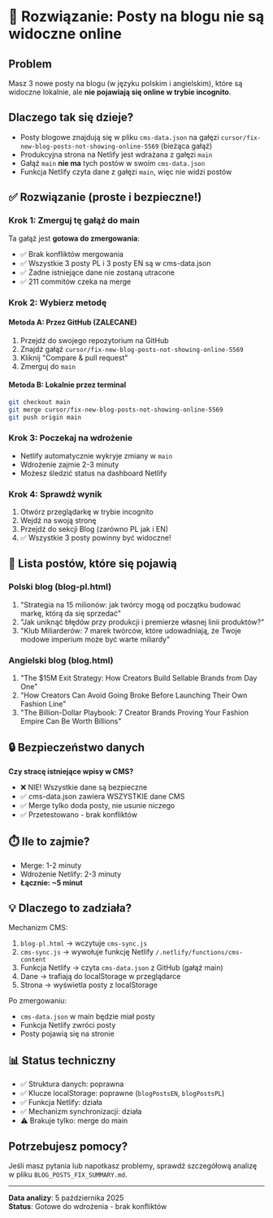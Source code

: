 # 🎯 Rozwiązanie: Posty na blogu nie są widoczne online

## Problem
Masz 3 nowe posty na blogu (w języku polskim i angielskim), które są widoczne lokalnie, ale **nie pojawiają się online w trybie incognito**.

## Dlaczego tak się dzieje?
- Posty blogowe znajdują się w pliku `cms-data.json` na gałęzi `cursor/fix-new-blog-posts-not-showing-online-5569` (bieżąca gałąź)
- Produkcyjna strona na Netlify jest wdrażana z gałęzi `main`
- Gałąź `main` **nie ma** tych postów w swoim `cms-data.json`
- Funkcja Netlify czyta dane z gałęzi `main`, więc nie widzi postów

## ✅ Rozwiązanie (proste i bezpieczne!)

### Krok 1: Zmerguj tę gałąź do main

Ta gałąź jest **gotowa do zmergowania**:
- ✅ Brak konfliktów mergowania
- ✅ Wszystkie 3 posty PL i 3 posty EN są w cms-data.json
- ✅ Żadne istniejące dane nie zostaną utracone
- ✅ 211 commitów czeka na merge

### Krok 2: Wybierz metodę

#### Metoda A: Przez GitHub (ZALECANE)
1. Przejdź do swojego repozytorium na GitHub
2. Znajdź gałąź `cursor/fix-new-blog-posts-not-showing-online-5569`
3. Kliknij "Compare & pull request"
4. Zmerguj do `main`

#### Metoda B: Lokalnie przez terminal
```bash
git checkout main
git merge cursor/fix-new-blog-posts-not-showing-online-5569
git push origin main
```

### Krok 3: Poczekaj na wdrożenie
- Netlify automatycznie wykryje zmiany w `main`
- Wdrożenie zajmie 2-3 minuty
- Możesz śledzić status na dashboard Netlify

### Krok 4: Sprawdź wynik
1. Otwórz przeglądarkę w trybie incognito
2. Wejdź na swoją stronę
3. Przejdź do sekcji Blog (zarówno PL jak i EN)
4. ✅ Wszystkie 3 posty powinny być widoczne!

## 📝 Lista postów, które się pojawią

### Polski blog (blog-pl.html)
1. "Strategia na 15 milionów: jak twórcy mogą od początku budować markę, którą da się sprzedać"
2. "Jak uniknąć błędów przy produkcji i premierze własnej linii produktów?"
3. "Klub Miliarderów: 7 marek twórców, które udowadniają, że Twoje modowe imperium może być warte miliardy"

### Angielski blog (blog.html)
1. "The $15M Exit Strategy: How Creators Build Sellable Brands from Day One"
2. "How Creators Can Avoid Going Broke Before Launching Their Own Fashion Line"
3. "The Billion-Dollar Playbook: 7 Creator Brands Proving Your Fashion Empire Can Be Worth Billions"

## 🔒 Bezpieczeństwo danych

**Czy stracę istniejące wpisy w CMS?**
- ❌ NIE! Wszystkie dane są bezpieczne
- ✅ cms-data.json zawiera WSZYSTKIE dane CMS
- ✅ Merge tylko doda posty, nie usunie niczego
- ✅ Przetestowano - brak konfliktów

## ⏱️ Ile to zajmie?
- Merge: 1-2 minuty
- Wdrożenie Netlify: 2-3 minuty
- **Łącznie: ~5 minut**

## 💡 Dlaczego to zadziała?

Mechanizm CMS:
1. `blog-pl.html` → wczytuje `cms-sync.js`
2. `cms-sync.js` → wywołuje funkcję Netlify `/.netlify/functions/cms-content`
3. Funkcja Netlify → czyta `cms-data.json` z GitHub (gałąź main)
4. Dane → trafiają do localStorage w przeglądarce
5. Strona → wyświetla posty z localStorage

Po zmergowaniu:
- `cms-data.json` w main będzie miał posty
- Funkcja Netlify zwróci posty
- Posty pojawią się na stronie

## 📊 Status techniczny
- ✅ Struktura danych: poprawna
- ✅ Klucze localStorage: poprawne (`blogPostsEN`, `blogPostsPL`)
- ✅ Funkcja Netlify: działa
- ✅ Mechanizm synchronizacji: działa
- ⚠️ Brakuje tylko: merge do main

## Potrzebujesz pomocy?
Jeśli masz pytania lub napotkasz problemy, sprawdź szczegółową analizę w pliku `BLOG_POSTS_FIX_SUMMARY.md`.

---
**Data analizy**: 5 października 2025  
**Status**: Gotowe do wdrożenia - brak konfliktów
